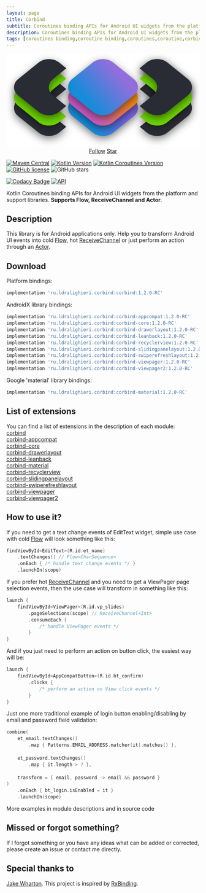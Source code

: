 ```yaml
---
layout: page
title: Corbind
subtitle: Coroutines binding APIs for Android UI widgets from the platform and support libraries.
description: Coroutines binding APIs for Android UI widgets from the platform and support libraries.
tags: [coroutines binding,coroutine binding,coroutines,coroutine,corbind,kotlin,android,receivechannel,flow,data binding]
---
```


<div style="text-align: center">
    <img src="img/corbind.svg" alt="Corbind logo"/>
</div>

<script async defer src="https://buttons.github.io/buttons.js"></script>
<div style="text-align: center">
  <a class="github-button" href="https://github.com/LDRAlighieri" data-size="large" aria-label="Follow @LDRAlighieri on GitHub">Follow</a>
  <a class="github-button" href="https://github.com/LDRAlighieri/Corbind" data-icon="octicon-star" data-size="large" aria-label="Star LDRAlighieri/Corbind on GitHub">Star</a>
</div>

[![Maven Central](https://img.shields.io/maven-central/v/ru.ldralighieri.corbind/corbind.svg)](https://search.maven.org/search?q=g:ru.ldralighieri.corbind)
[![Kotlin Version](https://img.shields.io/badge/Kotlin-v1.3.50-blue.svg)](https://kotlinlang.org)
[![Kotlin Coroutines Version](https://img.shields.io/badge/Coroutines-v1.3.1-blue.svg)](https://kotlinlang.org/docs/reference/coroutines-overview.html)
[![GitHub license](https://img.shields.io/badge/license-Apache%20License%202.0-blue.svg?style=flat)](https://www.apache.org/licenses/LICENSE-2.0)
![GitHub stars](https://img.shields.io/github/stars/LDRAlighieri/Corbind?style=social)

[![Codacy Badge](https://api.codacy.com/project/badge/Grade/a1c9a1b1d1ce4ca7a201ab93492bf6e0)](https://www.codacy.com/app/LDRAlighieri/Corbind?utm_source=github.com&amp;utm_medium=referral&amp;utm_content=LDRAlighieri/Corbind&amp;utm_campaign=Badge_Grade)
[![API](https://img.shields.io/badge/API-14%2B-brightgreen.svg?style=flat)](https://android-arsenal.com/api?level=14)


Kotlin Coroutines binding APIs for Android UI widgets from the platform and support libraries. **Supports Flow, ReceiveChannel and Actor**.


## Description

This library is for Android applications only. Help you to transform Android UI events into cold [Flow][flow], hot [ReceiveChannel][channel] or just perform an action through an [Actor][actor].


## Download

Platform bindings:
```groovy
implementation 'ru.ldralighieri.corbind:corbind:1.2.0-RC'
```

AndroidX library bindings:
```groovy
implementation 'ru.ldralighieri.corbind:corbind-appcompat:1.2.0-RC'
implementation 'ru.ldralighieri.corbind:corbind-core:1.2.0-RC'
implementation 'ru.ldralighieri.corbind:corbind-drawerlayout:1.2.0-RC'
implementation 'ru.ldralighieri.corbind:corbind-leanback:1.2.0-RC'
implementation 'ru.ldralighieri.corbind:corbind-recyclerview:1.2.0-RC'
implementation 'ru.ldralighieri.corbind:corbind-slidingpanelayout:1.2.0-RC'
implementation 'ru.ldralighieri.corbind:corbind-swiperefreshlayout:1.2.0-RC'
implementation 'ru.ldralighieri.corbind:corbind-viewpager:1.2.0-RC'
implementation 'ru.ldralighieri.corbind:corbind-viewpager2:1.2.0-RC'
```

Google 'material' library bindings:
```groovy
implementation 'ru.ldralighieri.corbind:corbind-material:1.2.0-RC'
```


## List of extensions
You can find a list of extensions in the description of each module:<br>
[corbind]<br>
[corbind-appcompat]<br>
[corbind-core]<br>
[corbind-drawerlayout]<br>
[corbind-leanback]<br>
[corbind-material]<br>
[corbind-recyclerview]<br>
[corbind-slidingpanelayout]<br>
[corbind-swiperefreshlayout]<br>
[corbind-viewpager]<br>
[corbind-viewpager2]


## How to use it?

If you need to get a text change events of EditText widget, simple use case with cold [Flow][flow] will look something like this:
```kotlin
findViewById<EditText>(R.id.et_name)
    .textChanges() // Flow<CharSequence>
    .onEach { /* handle text change events */ }
    .launchIn(scope)
```

If you prefer hot [ReceiveChannel][channel] and you need to get a ViewPager page selection events, then the use case will transform in something like this:
```kotlin
launch {
    findViewById<ViewPager>(R.id.vp_slides)
        .pageSelections(scope) // ReceiveChannel<Int>
        .consumeEach {
            /* handle ViewPager events */
        }
}
```

And if you just need to perform an action on button click, the easiest way will be:
```kotlin
launch {
    findViewById<AppCompatButton>(R.id.bt_confirm)
        .clicks {
            /* perform an action on View click events */
        }
}
```

Just one more traditional example of login button enabling/disabling by email and password field validation:
```kotlin
combine(
    et_email.textChanges()
        .map { Patterns.EMAIL_ADDRESS.matcher(it).matches() },

    et_password.textChanges()
        .map { it.length > 7 },

    transform = { email, password -> email && password }
)
    .onEach { bt_login.isEnabled = it }
    .launchIn(scope)
```

More examples in module descriptions and in source code


## Missed or forgot something?

If I forgot something or you have any ideas what can be added or corrected, please create an issue or contact me directly.


## Special thanks to

[Jake Wharton][jw]. This project is inspired by [RxBinding][rx].


[jw]: https://github.com/JakeWharton
[rx]: https://github.com/JakeWharton/RxBinding
[flow]: https://kotlin.github.io/kotlinx.coroutines/kotlinx-coroutines-core/kotlinx.coroutines.flow/-flow/index.html
[channel]: https://kotlin.github.io/kotlinx.coroutines/kotlinx-coroutines-core/kotlinx.coroutines.channels/-receive-channel/index.html
[actor]: https://kotlin.github.io/kotlinx.coroutines/kotlinx-coroutines-core/kotlinx.coroutines.channels/actor.html

[corbind]: https://ldralighieri.github.io/Corbind/modules/corbind/
[corbind-appcompat]: https://ldralighieri.github.io/Corbind/modules/corbind-appcompat
[corbind-core]: https://ldralighieri.github.io/Corbind/modules/corbind-core
[corbind-drawerlayout]: https://ldralighieri.github.io/Corbind/modules/corbind-drawerlayout
[corbind-leanback]: https://ldralighieri.github.io/Corbind/modules/corbind-leanback
[corbind-material]: https://ldralighieri.github.io/Corbind/modules/corbind-material
[corbind-recyclerview]: https://ldralighieri.github.io/Corbind/modules/corbind-recyclerview
[corbind-slidingpanelayout]: https://ldralighieri.github.io/Corbind/modules/corbind-slidingpanelayout
[corbind-swiperefreshlayout]: https://ldralighieri.github.io/Corbind/modules/corbind-swiperefreshlayout
[corbind-viewpager]: https://ldralighieri.github.io/Corbind/modules/corbind-viewpager
[corbind-viewpager2]: https://ldralighieri.github.io/Corbind/modules/corbind-viewpager2
